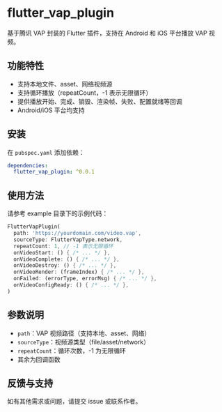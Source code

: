 # flutter_vap_plugin

基于腾讯 VAP 封装的 Flutter 插件，支持在 Android 和 iOS 平台播放 VAP 视频。

## 功能特性
- 支持本地文件、asset、网络视频源
- 支持循环播放（repeatCount，-1 表示无限循环）
- 提供播放开始、完成、销毁、渲染帧、失败、配置就绪等回调
- Android/iOS 平台均支持

## 安装
在 `pubspec.yaml` 添加依赖：

```yaml
dependencies:
  flutter_vap_plugin: ^0.0.1
```

## 使用方法
请参考 example 目录下的示例代码：

```dart
FlutterVapPlugin(
  path: 'https://yourdomain.com/video.vap',
  sourceType: FlutterVapType.network,
  repeatCount: 1, // -1 表示无限循环
  onVideoStart: () { /* ... */ },
  onVideoComplete: () { /* ... */ },
  onVideoDestroy: () { /* ... */ },
  onVideoRender: (frameIndex) { /* ... */ },
  onFailed: (errorType, errorMsg) { /* ... */ },
  onVideoConfigReady: () { /* ... */ },
)
```

## 参数说明
- `path`：VAP 视频路径（支持本地、asset、网络）
- `sourceType`：视频源类型（file/asset/network）
- `repeatCount`：循环次数，-1 为无限循环
- 其余为回调函数

## 反馈与支持
如有其他需求或问题，请提交 issue 或联系作者。

